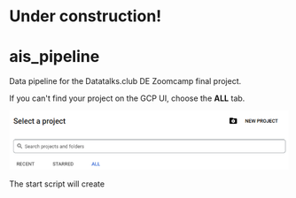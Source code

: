 # Under construction!

# ais_pipeline
Data pipeline for the Datatalks.club DE Zoomcamp final project. 


If you can't find your project on the GCP UI, choose the **ALL** tab.

![Tip](/assets/images/choose_project.png)

The start script will create 